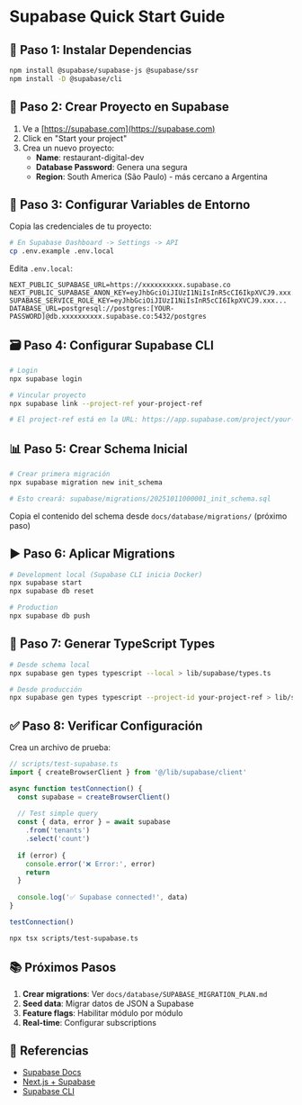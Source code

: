 # Supabase Quick Start Guide

## 🚀 Paso 1: Instalar Dependencias

```bash
npm install @supabase/supabase-js @supabase/ssr
npm install -D @supabase/cli
```

## 🔧 Paso 2: Crear Proyecto en Supabase

1. Ve a [https://supabase.com](https://supabase.com)
2. Click en "Start your project"
3. Crea un nuevo proyecto:
   - **Name**: restaurant-digital-dev
   - **Database Password**: Genera una segura
   - **Region**: South America (São Paulo) - más cercano a Argentina

## 📝 Paso 3: Configurar Variables de Entorno

Copia las credenciales de tu proyecto:

```bash
# En Supabase Dashboard -> Settings -> API
cp .env.example .env.local
```

Edita `.env.local`:
```env
NEXT_PUBLIC_SUPABASE_URL=https://xxxxxxxxxx.supabase.co
NEXT_PUBLIC_SUPABASE_ANON_KEY=eyJhbGciOiJIUzI1NiIsInR5cCI6IkpXVCJ9.xxx...
SUPABASE_SERVICE_ROLE_KEY=eyJhbGciOiJIUzI1NiIsInR5cCI6IkpXVCJ9.xxx...
DATABASE_URL=postgresql://postgres:[YOUR-PASSWORD]@db.xxxxxxxxxx.supabase.co:5432/postgres
```

## 🗃️ Paso 4: Configurar Supabase CLI

```bash
# Login
npx supabase login

# Vincular proyecto
npx supabase link --project-ref your-project-ref

# El project-ref está en la URL: https://app.supabase.com/project/your-project-ref
```

## 📊 Paso 5: Crear Schema Inicial

```bash
# Crear primera migración
npx supabase migration new init_schema

# Esto creará: supabase/migrations/20251011000001_init_schema.sql
```

Copia el contenido del schema desde `docs/database/migrations/` (próximo paso)

## ▶️ Paso 6: Aplicar Migrations

```bash
# Development local (Supabase CLI inicia Docker)
npx supabase start
npx supabase db reset

# Production
npx supabase db push
```

## 🧪 Paso 7: Generar TypeScript Types

```bash
# Desde schema local
npx supabase gen types typescript --local > lib/supabase/types.ts

# Desde producción
npx supabase gen types typescript --project-id your-project-ref > lib/supabase/types.ts
```

## ✅ Paso 8: Verificar Configuración

Crea un archivo de prueba:

```typescript
// scripts/test-supabase.ts
import { createBrowserClient } from '@/lib/supabase/client'

async function testConnection() {
  const supabase = createBrowserClient()
  
  // Test simple query
  const { data, error } = await supabase
    .from('tenants')
    .select('count')
  
  if (error) {
    console.error('❌ Error:', error)
    return
  }
  
  console.log('✅ Supabase connected!', data)
}

testConnection()
```

```bash
npx tsx scripts/test-supabase.ts
```

## 📚 Próximos Pasos

1. **Crear migrations**: Ver `docs/database/SUPABASE_MIGRATION_PLAN.md`
2. **Seed data**: Migrar datos de JSON a Supabase
3. **Feature flags**: Habilitar módulo por módulo
4. **Real-time**: Configurar subscriptions

## 🔗 Referencias

- [Supabase Docs](https://supabase.com/docs)
- [Next.js + Supabase](https://supabase.com/docs/guides/getting-started/quickstarts/nextjs)
- [Supabase CLI](https://supabase.com/docs/guides/cli)
